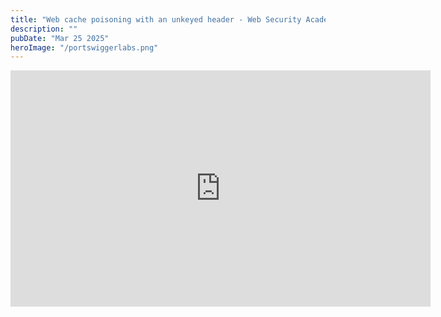 ```yaml
---
title: "Web cache poisoning with an unkeyed header - Web Security Academy Lab Solution"
description: ""
pubDate: "Mar 25 2025"
heroImage: "/portswiggerlabs.png"
---
```


<iframe width="672" height="378" src="https://www.youtube.com/embed/Kl778PJDBns?si=z2cu9XgbhRfVes39" title="YouTube video player" frameborder="0" allow="accelerometer; autoplay; clipboard-write; encrypted-media; gyroscope; picture-in-picture; web-share" referrerpolicy="strict-origin-when-cross-origin" allowfullscreen></iframe>
